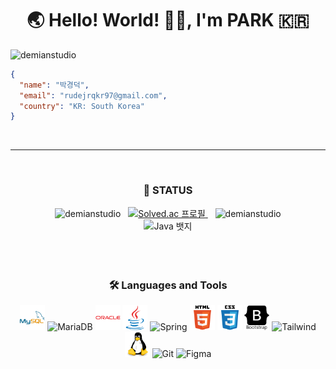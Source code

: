 <h1 align="center">🌏 Hello! World! 👋🏻, I'm PARK 🇰🇷</h1>
<p align="left"> <img src="https://komarev.com/ghpvc/?username=demianstudio&label=Profile%20views&color=0e75b6&style=flat" alt="demianstudio" /> </p>


```json
{
  "name": "박경덕",
  "email": "rudejrqkr97@gmail.com",
  "country": "KR: South Korea"
}
```
<br/>

---

<br/>

<div align="center">
  <h3>🚀 STATUS</h3>
</div>

<div align="center">
  <img src="https://github-readme-stats.vercel.app/api?username=demianstudio&show_icons=true&locale=en&theme=radical" alt="demianstudio" style="height: 121px;" />&nbsp;&nbsp;
  <a style=border:none href="https://solved.ac/rudejrqkr97">
    <img src="http://mazassumnida.wtf/api/v2/generate_badge?boj=rudjejrqkr97" alt="Solved.ac 프로필" style="height: 120px;" />
  </a>  
  &nbsp;&nbsp;
  <img src="https://github-readme-stats.vercel.app/api/top-langs?username=demianstudio&show_icons=true&locale=en&layout=compact&theme=dark" alt="demianstudio" style="height: 121px;" />
  <br>
  <img src="https://img.shields.io/badge/Java-007396?style=for-the-badge&logo=Java" alt="Java 뱃지" />
</div>





<br/>
<br/>
<br/>

<h3 align="center">🛠️ Languages and Tools</h3>
<p align="center">
  <a style="border:solid none href="https://www.mysql.com/" target="_blank" rel="noreferrer">
    <img src="https://raw.githubusercontent.com/devicons/devicon/master/icons/mysql/mysql-original-wordmark.svg" alt="MySQL" width="40" height="40"/>
  </a>
  <a style="border:solid href="https://mariadb.org/" target="_blank" rel="noreferrer">
    <img src="https://www.vectorlogo.zone/logos/mariadb/mariadb-icon.svg" alt="MariaDB" width="40" height="40"/>
  </a>
  <a style="border:solid href="https://www.oracle.com/" target="_blank" rel="noreferrer">
    <img src="https://raw.githubusercontent.com/devicons/devicon/master/icons/oracle/oracle-original.svg" alt="Oracle" width="40" height="40"/>
  </a>
  <a style="border:solid href="https://www.java.com" target="_blank" rel="noreferrer">
    <img src="https://raw.githubusercontent.com/devicons/devicon/master/icons/java/java-original.svg" alt="Java" width="40" height="40"/>
  </a>
  <a style="border:solid href="https://spring.io/" target="_blank" rel="noreferrer">
    <img src="https://www.vectorlogo.zone/logos/springio/springio-icon.svg" alt="Spring" width="40" height="40"/>
  </a>
  <a style="border:solid href="https://www.w3.org/html/" target="_blank" rel="noreferrer">
    <img src="https://raw.githubusercontent.com/devicons/devicon/master/icons/html5/html5-original-wordmark.svg" alt="HTML" width="40" height="40"/>
  </a>
  <a style="border:solid href="https://www.w3schools.com/css/" target="_blank" rel="noreferrer">
    <img src="https://raw.githubusercontent.com/devicons/devicon/master/icons/css3/css3-original-wordmark.svg" alt="CSS" width="40" height="40"/>
  </a>
  <a style="border:solid href="https://getbootstrap.com" target="_blank" rel="noreferrer">
    <img src="https://raw.githubusercontent.com/devicons/devicon/master/icons/bootstrap/bootstrap-plain-wordmark.svg" alt="Bootstrap" width="40" height="40"/>
  </a>
  <a style="border:solid href="https://tailwindcss.com/" target="_blank" rel="noreferrer">
    <img src="https://www.vectorlogo.zone/logos/tailwindcss/tailwindcss-icon.svg" alt="Tailwind" width="40" height="40"/>
  </a>
  <a style="border:solid href="https://www.linux.org/" target="_blank" rel="noreferrer">
    <img src="https://raw.githubusercontent.com/devicons/devicon/master/icons/linux/linux-original.svg" alt="Linux" width="40" height="40"/>
  </a>
  <a style="border:solid href="https://git-scm.com/" target="_blank" rel="noreferrer">
    <img src="https://www.vectorlogo.zone/logos/git-scm/git-scm-icon.svg" alt="Git" width="40" height="40"/>
  </a>
  <a style="border:solid href="https://www.figma.com/" target="_blank" rel="noreferrer">
    <img src="https://www.vectorlogo.zone/logos/figma/figma-icon.svg" alt="Figma" width="40" height="40"/>
  </a>
</p>

<br/>
<br/>
<br/>


